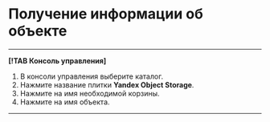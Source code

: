 # Получение информации об объекте

---

**[!TAB Консоль управления]**

1. В консоли управления выберите каталог.
1. Нажмите название плитки **Yandex Object Storage**.
1. Нажмите на имя необходимой корзины.
1. Нажмите на имя объекта.

---
